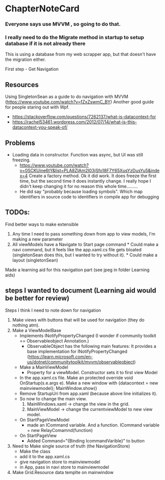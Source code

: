 # ChapterNoteCard

### Everyone says use MVVM , so going to do that.

### I really need to do the Migrate method in startup to setup database if it is not already there
This is using a database from my web scrapper app, but that doesn't have the migration either.

First step - Get Navigation



## Resources
Using SingletonSean as a guide to do navigation with MVVM (https://www.youtube.com/watch?v=fZxZswmC_BY)
Another good guide for people staring out with Wpf.  
* https://stackoverflow.com/questions/7262137/what-is-datacontext-for
* https://rachel53461.wordpress.com/2012/07/14/what-is-this-datacontext-you-speak-of/

## Problems
* Loading data in constructor.  Function was async, but UI was still freezing.  
  * https://www.youtube.com/watch?v=0SCKUine6tY&list=PLA8ZIAm2I03jSfo18F7Y65XusYzDusYu5&index=4 Create a factory method.  Ok it did work.  It does freeze the first time, but the second time it does instantly change.  I really hope I didn't keep changing it for no reason this whole time.........
  * He did say "probably because loading symbols".  Which map identifiers in source code to identifiers in compile app for debugging


## TODOs:
Find better ways to make extensible
  1. Any time I need to pass something down from app to view models, I'm making a new parameter
  2. All viewModels have a Navigate to Start page command
    * Could make a navi command, but it feels like the app.xaml.cs file gets bloated (singletonSean does this, but I wanted to try without it).
    * Could make a layout (singletonSean)

Made a learning aid for this navigation part (see jpeg in folder Learning aids)


## steps I wanted to document (Learning aid would be better for review)
Steps I think I need to note down for navigation
1. Make views with buttons that will be used for navigation (they do nothing atm).
2. Make a ViewModelBase 
    * Implements INotifyPropertyChanged (I wonder if community toolkit == Observableobject Annotation.)
        * ObservableObject has the following main features:  It provides a base implementation for INotifyPropertyChanged (https://learn.microsoft.com/en-us/dotnet/communitytoolkit/mvvm/observableobject)
    * Make a MainViewModel
        * Property for a viewModel.  Constructor sets it to first view Model
    * In the app.xaml.cs file.  Make an protected override void OnStartup(s.e.args e). Make a new window with {datacontext = new mainviewmodel};  MainWindow.show()
    * Remove StartupUri from app.xaml (because above line initializes it).
    * So now to change the main view.
        1. MainWindows.xaml -> change the view in the grid.
        2. MainViewModel -> change the currentviewModel to new view model.
    * On StartPageViewModel
        * made an ICommand variable.  And a function.  ICommand variable = new RelayComamnd(function)
    * On StartPageView
        * Added Command="{Binding IcommandVarible}" to button
3. Need to Make single source of truth (the NavigationStore)
    * Make the class
    * add it to the app.xaml.cs
    * give navigation store to mainviewmodel
    * in App, pass in navi store to mainviewmodel
4. Make Grid.Resource data templte on mainwindow
